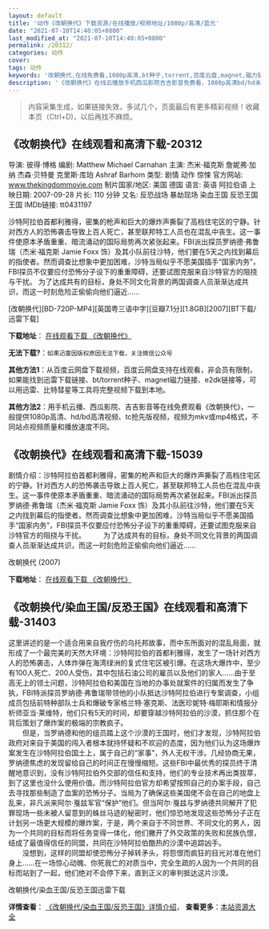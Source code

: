 ```yaml
---
layout: default
title: '动作《改朝换代》下载资源/在线播放/视频地址/1080p/高清/蓝光'
date: "2021-07-10T14:40:05+0800"
last_modified_at: "2021-07-10T14:40:05+0800"
permalink: /20312/
categories: 动作
cover:
tags: 动作
keywords: '改朝换代,在线免费看,1080p高清,bt种子,torrent,百度云盘,magnet,磁力链,迅雷下载资源'
description: '《改朝换代》在线云播放手机西瓜影院吉吉影音免费看，1080p高清bd/hd未删减完整版和tc抢先枪版，mkv/mp4格式，附带bt/torrent种子、magnet/磁力链、百度云盘、网盘资源迅雷下载链接'
---
```


>内容采集生成，如果链接失效，多试几个，页面最后有更多精彩视频！收藏本页（Ctrl+D)，以后再找不麻烦。


## 《改朝换代》在线观看和高清下载-20312

导演: 彼得·博格 编剧: Matthew Michael Carnahan 主演: 杰米·福克斯 詹妮弗·加纳 杰森·贝特曼 克里斯·库珀 Ashraf Barhom 类型: 剧情 动作 惊悚 官方网站: www.thekingdommovie.com 制片国家/地区: 美国 德国 语言: 英语 阿拉伯语 上映日期: 2007-09-28 片长: 110 分钟 又名: 反恐战场 暴劫现场 染血王国 反恐王国 王国 IMDb链接: tt0431197

沙特阿拉伯首都利雅得，密集的枪声和巨大的爆炸声撕裂了高档住宅区的宁静。针对西方人的恐怖袭击导致上百人死亡，甚至联邦特工人员也在混乱中丧生。这一事件使原本矛盾重重、暗流涌动的国际局势再次紧张起来。FBI派出探员罗纳德·弗鲁瑞（杰米·福克斯 Jamie Foxx 饰）及其小队前往沙特，他们要在5天之内找到幕后的指使者。然而调查比想象中更加困难，沙特当局似乎不愿美国插手“国家内务”，FBI探员不仅要应付恐怖分子设下的重重障碍，还要试图克服来自沙特官方的阻挠与干扰。 为了达成共有的目标，身处不同文化背景的两国调查人员渐渐达成共识，而这一时刻危险正偷偷向他们逼近……


[改朝换代][BD-720P-MP4][英国粤三语中字][豆瓣7.1分][1.8GB][2007][BT下载/迅雷下载]

**下载地址**： [在线观看下载 《改朝换代》](https://www.btdx8.com/torrent/the_kingdom_2007.html) 


**无法下载?**：`如果迅雷因版权原因无法下载，关注微信公众号 `

**其他方法1**：从百度云网盘下载视频，百度云网盘支持在线观看，非会员有限制，如果能找到迅雷下载链接、bt/torrent种子、magnet磁力链接、e2dk链接等，可以用迅雷、比特彗星等工具将完整视频下载到本地。

**其他方法2**：用手机云播、西瓜影院、吉吉影音等在线免费观看《改朝换代》，一般提供1080p高清、hd/bd高清视频、tc抢先版视频，视频为mkv或mp4格式，不同站点视频质量和播放速度不同。


## 《改朝换代》在线观看和高清下载-15039

剧情介绍：沙特阿拉伯首都利雅得，密集的枪声和巨大的爆炸声撕裂了高档住宅区的宁静。针对西方人的恐怖袭击导致上百人死亡，甚至联邦特工人员也在混乱中丧生。这一事件使原本矛盾重重、暗流涌动的国际局势再次紧张起来。FBI派出探员罗纳德·弗鲁瑞（杰米·福克斯 Jamie Foxx 饰）及其小队前往沙特，他们要在5天之内找到幕后的指使者。然而调查比想象中更加困难，沙特当局似乎不愿美国插手“国家内务”，FBI探员不仅要应付恐怖分子设下的重重障碍，还要试图克服来自沙特官方的阻挠与干扰。  　　为了达成共有的目标，身处不同文化背景的两国调查人员渐渐达成共识，而这一时刻危险正偷偷向他们逼近……


改朝换代 (2007)

**下载地址**： [在线观看下载 《改朝换代》](https://www.btbtdy.me/btdy/dy4844.html) 


## 《改朝换代/染血王国/反恐王国》在线观看和高清下载-31403

这里讲述的是一个适合用来自我疗伤的乌托邦故事，而中东所面对的混乱局面，就形成了一个最完美的天然大环境：沙特阿拉伯的首都利雅得，发生了一场针对西方人的恐怖袭击，人体炸弹在海湾绿洲的复式住宅区被引爆。在这场大爆炸中，至少有100人死亡、200人受伤，其中包括石油公司的雇员以及他们的家人……由于至高无上的领土问题，沙特阿拉伯和美国在当地的办事处就案件的归属而发生了争执，FBI特派探员罗纳德&middot;弗鲁瑞带领他的小队抵达沙特阿拉伯进行专案调查，小组成员包括前特种部队士兵和爆破专家格兰特·塞克斯、法医珍妮特·梅耶斯和情报分析师亚当·莱维特，他们只有5天的时间，却要穿越沙特阿拉伯的沙漠，抓住那个在背后策划了爆炸案的极端的宗教疯子。<br />　　但是，当罗纳德和他的组员踏上这个沙漠的王国时，他们才发现，沙特阿拉伯政府对来自于美国的闯入者根本就持怀疑和不欢迎的态度，因为他们认为这场爆炸案发生在沙特阿拉伯国土上，属于自己的&ldquo;家事”，外人无权干涉。几经协商无果，罗纳德焦虑的发现留给自己的时间正在慢慢缩短。这些FBI中最优秀的探员终于清醒地意识到，没有沙特阿拉伯外交部的信任和支持，他们的专业技术再出类拔萃，到了这里也没什么使用价值。而沙特阿拉伯官方却希望按照自己的办案手段，自己去寻找那些制造了血案的恐怖分子。当局为了确保这些美国佬不会在自己的地盘上乱来，非凡派来阿尔&middot;戛兹军官“保护”他们。但当阿尔&middot;戛兹与罗纳德共同解开了犯罪现场一些未被人留意到的蛛丝马迹的秘密时，他们惊恐地发现这些恐怖分子正在计划另一场更大规模的爆炸案，于是，两个来自于不同世界、不同文化的男人，因为一个共同的目标而将任务变得一体化，他们撇开了外交政策的失败和民族仇恨，结成了最值得信任的同盟，共同在沙特阿拉伯酷热的沙漠中追踪凶手。<br />　　没想到，这样的同盟却使恐怖分子掉转矛头，将怨恨而疯狂的目光对准在他们身上&hellip;…在一场惊心动魄、你死我亡的对质当中，完全生疏的人因为一个共同的目标而站到了一起，他们绝对不会停下来，直到正义的审判抵达这片沙漠。</p>


改朝换代/染血王国/反恐王国迅雷下载

**详情查看**： [《改朝换代/染血王国/反恐王国》详情介绍](/movie/31403/)， **查看更多**：[本站资源大全](/movie/t/all/)

